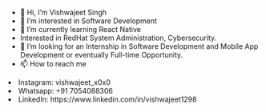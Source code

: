 - 👋 Hi, I’m Vishwajeet Singh
- 👀 I’m interested in Software Development
- 🌱 I’m currently learning React Native
-  Interested in RedHat System Administration, Cybersecurity. 
- 💞️ I’m looking for an Internship in Software Development and Mobile App Development or eventually Full-time Opportunity.
- 📫 How to reach me
<li>Instagram: vishwajeet_x0x0</li>
<li>Whatsapp: +91 7054088306<br></li>
<li>LinkedIn: https://www.linkedin.com/in/vishwajeet1298</li>

<!---
vishwajeet1298/vishwajeet1298 is a ✨ special ✨ repository because its `README.md` (this file) appears on your GitHub profile.
You can click the Preview link to take a look at your changes.
--->
